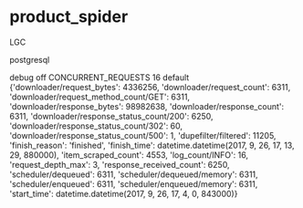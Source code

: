 # product_spider

LGC

postgresql

debug off
CONCURRENT_REQUESTS 16 default
{'downloader/request_bytes': 4336256,
 'downloader/request_count': 6311,
 'downloader/request_method_count/GET': 6311,
 'downloader/response_bytes': 98982638,
 'downloader/response_count': 6311,
 'downloader/response_status_count/200': 6250,
 'downloader/response_status_count/302': 60,
 'downloader/response_status_count/500': 1,
 'dupefilter/filtered': 11205,
 'finish_reason': 'finished',
 'finish_time': datetime.datetime(2017, 9, 26, 17, 13, 29, 880000),
 'item_scraped_count': 4553,
 'log_count/INFO': 16,
 'request_depth_max': 3,
 'response_received_count': 6250,
 'scheduler/dequeued': 6311,
 'scheduler/dequeued/memory': 6311,
 'scheduler/enqueued': 6311,
 'scheduler/enqueued/memory': 6311,
 'start_time': datetime.datetime(2017, 9, 26, 17, 4, 0, 843000)}


